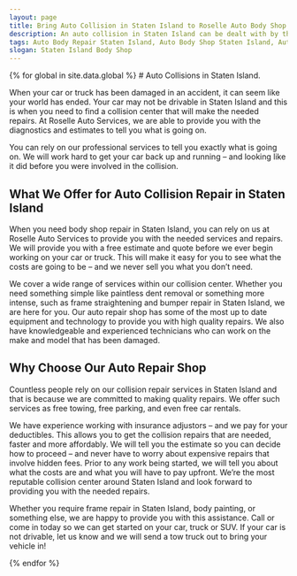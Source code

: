 ```yaml
---
layout: page
title: Bring Auto Collision in Staten Island to Roselle Auto Body Shop
description: An auto collision in Staten Island can be dealt with by the best. Call Roselle Auto Body Shop for repairs now.
tags: Auto Body Repair Staten Island, Auto Body Shop Staten Island, Autobody Staten Island, Body Shop Staten Island, Auto Collision Staten Island, Collision Center Staten Island, Collision Repair Staten Island, Frame Repair Staten Island, Frame Straightening Staten Island, Auto Paint Staten Island, Auto Painting Staten Island, Dent Repair Staten Island, Dent Removal Staten Island, Paintless Dent Repair Staten Island, Paintless Dent Removal Staten Island, Auto Body NY, Auto Body Repair NY, Auto Body Shop NY, Autobody NY, Body Shop NY, Auto Collision NY, Collision Center NY, Collision Repair NY, Frame Repair NY, Frame Straightening NY, Auto Paint NY, Auto Painting NY, Dent Repair NY, Dent Removal NY, Paintless DentRepair NY, Paintless Dent Removal NY, Auto Body Union County, Auto Body Repair Union County, Auto Body Shop Union County, Autobody Union County, Body Shop Union County, Auto Collision Union County, Collision Center Union County, Collision Repair Union County, Frame Repair Union County, Frame Straightening Union County, Auto Paint Union County, Auto Painting Union County, Dent Repair Union County, Dent Removal Union County, Paintless Dent Repair Union County, Paintless Dent Removal Union County
slogan: Staten Island Body Shop
---
```


<section>
{% for global in site.data.global %}
# Auto Collisions in Staten Island.

When your car or truck has been damaged in an accident, it can seem like your world has ended. Your car may not be drivable in Staten Island and this is when you need to find a collision center that will make the needed repairs. At Roselle Auto Services, we are able to provide you with the diagnostics and estimates to tell you what is going on.

You can rely on our professional services to tell you exactly what is going on. We will work hard to get your car back up and running – and looking like it did before you were involved in the collision.

## What We Offer for Auto Collision Repair in Staten Island

When you need body shop repair in Staten Island, you can rely on us at Roselle Auto Services to provide you with the needed services and repairs. We will provide you with a free estimate and quote before we ever begin working on your car or truck. This will make it easy for you to see what the costs are going to be – and we never sell you what you don’t need.

We cover a wide range of services within our collision center. Whether you need something simple like paintless dent removal or something more intense, such as frame straightening and bumper repair in Staten Island, we are here for you. Our auto repair shop has some of the most up to date equipment and technology to provide you with high quality repairs. We also have knowledgeable and experienced technicians who can work on the make and model that has been damaged.

## Why Choose Our Auto Repair Shop

Countless people rely on our collision repair services in Staten Island and that is because we are committed to making quality repairs. We offer such services as free towing, free parking, and even free car rentals.

We have experience working with insurance adjustors – and we pay for your deductibles. This allows you to get the collision repairs that are needed, faster and more affordably. We will tell you the estimate so you can decide how to proceed – and never have to worry about expensive repairs that involve hidden fees. Prior to any work being started, we will tell you about what the costs are and what you will have to pay upfront. We’re the most reputable collision center around Staten Island and look forward to providing you with the needed repairs.

Whether you require frame repair in Staten Island, body painting, or something else, we are happy to provide you with this assistance. Call or come in today so we can get started on your car, truck or SUV. If your car is not drivable, let us know and we will send a tow truck out to bring your vehicle in!


{% endfor %}
</section>
